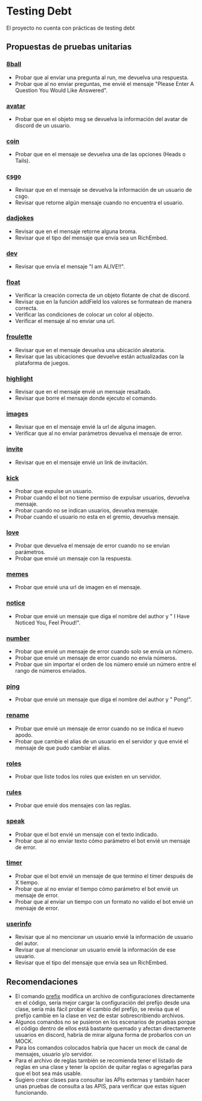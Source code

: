 # Testing Debt
El proyecto no cuenta con prácticas de testing debt

## Propuestas de pruebas unitarias

### [8ball](https://github.com/CSDT-ECI/Ricardo-Martinez-advanced-discord-bot-easy-install/tree/github_pages/src/commands/8ball.js)

- Probar que al enviar una pregunta al run, me devuelva una respuesta.
- Probar que al no enviar preguntas, me envié el mensaje "Please Enter A Question You Would Like Answered".

### [avatar](https://github.com/CSDT-ECI/Ricardo-Martinez-advanced-discord-bot-easy-install/tree/github_pages/src/commands/avatar.js)
- Probar que en el objeto msg se devuelva la información del avatar de discord de un usuario.

### [coin](https://github.com/CSDT-ECI/Ricardo-Martinez-advanced-discord-bot-easy-install/tree/github_pages/src/commands/coin.js)
- Probar que en el mensaje se devuelva una de las opciones (Heads o Tails).

### [csgo](https://github.com/CSDT-ECI/Ricardo-Martinez-advanced-discord-bot-easy-install/tree/github_pages/src/commands/csgo.js)
- Revisar que en el mensaje se devuelva la información de un usuario de csgo.
- Revisar que retorne algún mensaje cuando no encuentra el  usuario.

### [dadjokes](https://github.com/CSDT-ECI/Ricardo-Martinez-advanced-discord-bot-easy-install/tree/github_pages/src/commands/dadjokes.js)
- Revisar que en el mensaje retorne alguna broma.
- Revisar que el tipo del mensaje que envía sea un RichEmbed.

### [dev](https://github.com/CSDT-ECI/Ricardo-Martinez-advanced-discord-bot-easy-install/tree/github_pages/src/commands/dev.js)
- Revisar que envía el mensaje "I am ALIVE!!".

### [float](https://github.com/CSDT-ECI/Ricardo-Martinez-advanced-discord-bot-easy-install/tree/github_pages/src/commands/float.js)
- Verificar la creación correcta de un objeto flotante de chat de discord.
- Revisar que en la función addField los valores se formatean de manera correcta.
- Verificar las condiciones de colocar un color al objecto.
- Verificar el mensaje al no enviar una url.

### [froulette](https://github.com/CSDT-ECI/Ricardo-Martinez-advanced-discord-bot-easy-install/tree/github_pages/src/commands/froulette.js)
- Revisar que en el mensaje devuelva una ubicación aleatoria.
- Revisar que las ubicaciones que devuelve están actualizadas con la plataforma de juegos.

### [highlight](https://github.com/CSDT-ECI/Ricardo-Martinez-advanced-discord-bot-easy-install/tree/github_pages/src/commands/highlight.js)
- Revisar que en el mensaje envié un mensaje resaltado.
- Revisar que borre el mensaje donde ejecuto el comando.

### [images](https://github.com/CSDT-ECI/Ricardo-Martinez-advanced-discord-bot-easy-install/tree/github_pages/src/commands/images.js)
- Revisar que en el mensaje envié la url de alguna imagen.
- Verificar que al no enviar parámetros devuelva el mensaje de error.

### [invite](https://github.com/CSDT-ECI/Ricardo-Martinez-advanced-discord-bot-easy-install/tree/github_pages/src/commands/invite.js)
- Revisar que en el mensaje envié un link de invitación.

### [kick](https://github.com/CSDT-ECI/Ricardo-Martinez-advanced-discord-bot-easy-install/tree/github_pages/src/commands/kick.js)
- Probar que expulse un usuario. 
- Probar cuando el bot no tiene permiso de expulsar usuarios, devuelva mensaje.
- Probar cuando no se indican usuarios, devuelva mensaje.
- Probar cuando el usuario no esta en el gremio, devuelva mensaje.

### [love](https://github.com/CSDT-ECI/Ricardo-Martinez-advanced-discord-bot-easy-install/tree/github_pages/src/commands/love.js)
- Probar que devuelva el mensaje de error cuando no se envían parámetros.
- Probar que envié un mensaje con la respuesta.

### [memes](https://github.com/CSDT-ECI/Ricardo-Martinez-advanced-discord-bot-easy-install/tree/github_pages/src/commands/memes.js)
- Probar que envié una url de imagen en el mensaje.

### [notice](https://github.com/CSDT-ECI/Ricardo-Martinez-advanced-discord-bot-easy-install/tree/github_pages/src/commands/notice.js)
- Probar que envié un mensaje que diga el nombre del author y " I Have Noticed You, Feel Proud!".

### [number](https://github.com/CSDT-ECI/Ricardo-Martinez-advanced-discord-bot-easy-install/tree/github_pages/src/commands/number.js)
- Probar que envié un mensaje de error cuando solo se envía un número.
- Probar que envié un mensaje de error cuando no envía números.
- Probar que sin importar el orden de los número envié un número entre el rango de números enviados.

### [ping](https://github.com/CSDT-ECI/Ricardo-Martinez-advanced-discord-bot-easy-install/tree/github_pages/src/commands/ping.js)
- Probar que envié un mensaje que diga el nombre del author y " Pong!".

### [rename](https://github.com/CSDT-ECI/Ricardo-Martinez-advanced-discord-bot-easy-install/tree/github_pages/src/commands/rename.js)
- Probar que envié un mensaje de error cuando no se indica el nuevo apodo.
- Probar que cambie el alias de un usuario en el servidor y que envié el mensaje de que pudo cambiar el alias.

### [roles](https://github.com/CSDT-ECI/Ricardo-Martinez-advanced-discord-bot-easy-install/tree/github_pages/src/commands/roles.js)
- Probar que liste todos los roles que existen en un servidor.

### [rules](https://github.com/CSDT-ECI/Ricardo-Martinez-advanced-discord-bot-easy-install/tree/github_pages/src/commands/rules.js)
- Probar que envié dos mensajes con las reglas.

### [speak](https://github.com/CSDT-ECI/Ricardo-Martinez-advanced-discord-bot-easy-install/tree/github_pages/src/commands/speak.js)
- Probar que el bot envié un mensaje con el texto indicado.
- Probar que al no enviar texto cómo parámetro el bot envié un mensaje de error.

### [timer](https://github.com/CSDT-ECI/Ricardo-Martinez-advanced-discord-bot-easy-install/tree/github_pages/src/commands/timer.js)

- Probar que el bot envié un mensaje de que termino el timer después de X tiempo.
- Probar que al no enviar el tiempo cómo parámetro el bot envié un mensaje de error.
- Probar que al enviar un tiempo con un formato no valido el bot envié un mensaje de error.

### [userinfo](https://github.com/CSDT-ECI/Ricardo-Martinez-advanced-discord-bot-easy-install/tree/github_pages/src/commands/userinfo.js)
- Revisar que al no mencionar un usuario envié la información de usuario del autor.
- Revisar que al mencionar un usuario envié la información de ese usuario.
- Revisar que el tipo del mensaje que envía sea un RichEmbed.

## Recomendaciones
- El comando [prefix](https://github.com/CSDT-ECI/Ricardo-Martinez-advanced-discord-bot-easy-install/tree/github_pages/src/commands/prefix.js) modifica un archivo de configuraciones directamente en el código, sería mejor cargar la configuración del prefijo desde una clase, sería más fácil probar el cambio del prefijo, se revisa que el prefijo cambie en la clase en vez de estar sobrescribiendo archivos.
- Algunos comandos no se pusieron en los escenarios de pruebas porque el código dentro de ellos está bastante quemado y afectan directamente usuarios en discord, habría de mirar alguna forma de probarlos con un MOCK.
- Para los comandos colocados habría que hacer un mock de canal de mensajes, usuario y/o servidor.
- Para el archivo de reglas también se recomienda tener el listado de reglas en una clase y tener la opción de quitar reglas o agregarlas para que el bot sea más usable.
- Sugiero crear clases para consultar las APIs externas y también hacer unas pruebas de consulta a las APIS, para verificar que estas siguen funcionando.